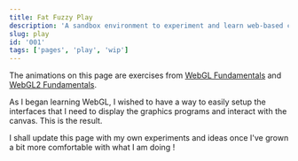 ```yaml
---
title: Fat Fuzzy Play
description: 'A sandbox environment to experiment and learn web-based computer graphics.'
slug: play
id: '001'
tags: ['pages', 'play', 'wip']
---
```


The animations on this page are exercises from [WebGL Fundamentals](https://webglfundamentals.org) and [WebGL2 Fundamentals](https://webgl2fundamentals.org).

As I began learning WebGL, I wished to have a way to easily setup the interfaces that I need to display the graphics programs and interact with the canvas. This is the result.

I shall update this page with my own experiments and ideas once I've grown a bit more comfortable with what I am doing !
